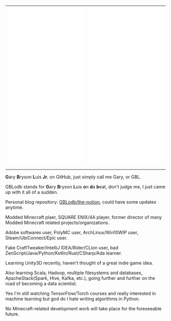 | <img alt="🦑" width="400px" src="https://github.com/GBLodb/GBLodb/raw/master/metrics.svg">|<img alt="🦑" width="400px" src="https://raw.githubusercontent.com/GBLodb/GBLodb/master/metrics.additional.svg">|
| ------------- |  ------------- | 

---

**G**ary **B**ryson **L**uis **Jr.** on GitHub, just simply call me Gary, or GBL.

GBLodb stands for **G**ary **B**ryson **L**uis **o**n **d**a **b**eat, don't judge me, I just came up with it all of a sudden.

Personal blog repository: [GBLodb/the-notion](https://github.com/GBLodb/the-notion), could have some updates anytime.

Modded Minecraft plaer, SQUARE ENIX/4A player, former director of many Modded Minecraft related projects/organizations.

Adobe softwares user, PolyMC user, ArchLinux/Win10WIP user, Steam/UbiConnect/Epic user.

Fake CraftTweaker/IntelliJ IDEA/Rider/CLion user, bad ZenScript/Java/Python/Kotlin/Rust/CSharp/Ada learner.

Learning Unity3D recently, haven't thought of a great indie game idea.

Also learning Scala, Hadoop, multiple filesystems and databases, ApacheStack(Spark, Hive, Kafka, etc.), going further and further on the road of becoming a data scientist.

Yes I'm still watching TensorFlow/Torch courses and really interested in machine learning but god do I hate writing algorithms in Python.

No Minecraft-related development work will take place for the foreseeable future.
